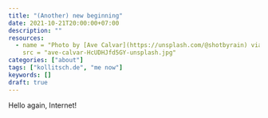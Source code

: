 ```yaml
---
title: "(Another) new beginning"
date: 2021-10-21T20:00:00+07:00
description: ""
resources:
  - name = "Photo by [Ave Calvar](https://unsplash.com/@shotbyrain) via [Unsplash](https://unsplash.com/s/photos/horizon)"
    src = "ave-calvar-HcUDHJfd5GY-unsplash.jpg"
categories: ["about"]
tags: ["kollitsch.de", "me now"]
keywords: []
draft: true
---
```


Hello again, Internet! 
